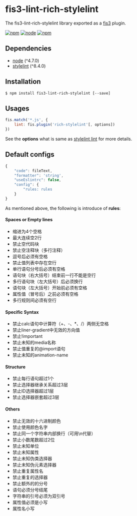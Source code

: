 # fis3-lint-rich-stylelint
The fis3-lint-rich-stylelint library exported as a [fis3](http://fis.baidu.com/fis3/index.html) plugin.

[![npm](https://img.shields.io/npm/v/fis3-lint-rich-stylelint.svg)](https://www.npmjs.com/package/fis3-lint-rich-stylelint)
[![node](https://img.shields.io/node/v/fis3-lint-rich-stylelint.svg)](https://nodejs.org/en/)
[![npm](https://img.shields.io/npm/dt/fis3-lint-stylelint.svg)](https://www.npmjs.com/package/fis3-lint-rich-stylelint)
## Dependencies
* [node]() (^4.7.0)
* [stylelint](https://github.com/eslint/eslint) (^8.4.0)

## Installation
``` shell
$ npm install fis3-lint-rich-stylelint [--save]
```

## Usages
``` js
fis.match('*.js', {
    lint: fis.plugin('rich-stylelint'[, options])
})

```
See the **options** what is same as [stylelint lint](https://stylelint.io/user-guide/node-api/) for more details.

## Default configs
``` js
{
    "code": fileText,
    "formatter": 'string',
    "useEslintrc": false,
    "config": {
        "rules: rules
    }
}
```
As mentioned above, the following is introduce of **rules**:

#### Spaces or Empty lines
* 缩进为4个空格
* 最大连续空2行
* 禁止空代码块
* 禁止空注释块（多行注释）
* 逗号后必须有空格
* 禁止值列表中存在空行
* 单行语句分号后必须有空格
* 语句块（右大括号）结束前一行不能是空行
* 多行语句块（左大括号）后必须换行
* 语句块（左大括号）开始前必须有空格
* 属性值（冒号后）之前必须有空格
* 多行规则间必须有空行




#### Specific Syntax
* 禁止calc语句中计算符（+、-、*、/）两侧无空格
* 禁止liner-gradient中无效的方向值
* 禁止!important
* 禁止未知的media名称
* 禁止值重复的@import语句
* 禁止未知的animation-name


#### Structure
* 禁止每行语句超过1个
* 禁止选择器继承关系超过3层
* 禁止ID选择器超过1层
* 禁止选择器嵌套超过3层

#### Others
* 禁止无效的十六进制颜色
* 禁止使用颜色名字
* 禁止同一个字符串内部换行（可用\n代替）
* 禁止小数尾数超过2位
* 禁止未知单位
* 禁止未知属性
* 禁止未知伪类选择器
* 禁止未知伪元素选择器
* 禁止重复属性名
* 禁止重复的选择器
* 禁止额外的的分号
* 语句必须分号结尾
* 字符串的引号必须为双引号
* 属性值必须是小写
* 属性名小写

